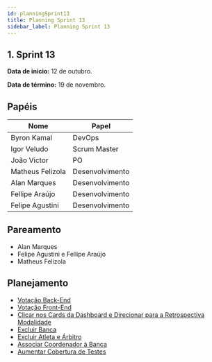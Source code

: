 ```yaml
---
id: planningSprint13
title: Planning Sprint 13
sidebar_label: Planning Sprint 13
---
```


## 1. Sprint 13


**Data de início:** 12 de outubro.

**Data de término:** 19 de novembro.

## Papéis

|Nome|Papel|
|----|----|
|Byron Kamal|DevOps|
|Igor Veludo |Scrum Master|
|João Victor|PO|
|Matheus Felizola|Desenvolvimento|
|Alan Marques|Desenvolvimento|
|Fellipe Araújo|Desenvolvimento|
|Felipe Agustini|Desenvolvimento|


## Pareamento
- Alan Marques
- Felipe Agustini e Fellipe Araújo
- Matheus Felizola

## Planejamento
- [Votação Back-End](https://github.com/fga-eps-mds/2019.2-Gymnasteg-Wiki/issues/53)
- [Votação Front-End](https://github.com/fga-eps-mds/2019.2-Gymnasteg-Wiki/issues/52)
- [Clicar nos Cards da Dashboard e Direcionar para a Retrospectiva Modalidade](https://github.com/fga-eps-mds/2019.2-Gymnasteg-Wiki/issues/125)
- [Excluir Banca](https://github.com/fga-eps-mds/2019.2-Gymnasteg-Wiki/issues/126)
- [Excluir Atleta e Árbitro](https://github.com/fga-eps-mds/2019.2-Gymnasteg-Wiki/issues/128)
- [Associar Coordenador à Banca](https://github.com/fga-eps-mds/2019.2-Gymnasteg-Wiki/issues/127)
- [Aumentar Cobertura de Testes](https://github.com/fga-eps-mds/2019.2-Gymnasteg-Wiki/issues/100)
